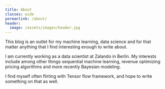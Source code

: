 ```yaml
---
title: About
classes: wide
permanlink: /about/
header:
  image: /assets/images/header.jpg
---
```


This blog is an outlet for my machine learning, data science and for that matter anything that I find interesting enough to write about.

I am currently working as a data scientist at Zalando in Berlin. My interests include among other things sequential machine learning, revenue optimizing pricing algorithms and more recently Bayesian modeling.

I find myself often flirting with Tensor flow framework, and hope to write
something on that as well.
